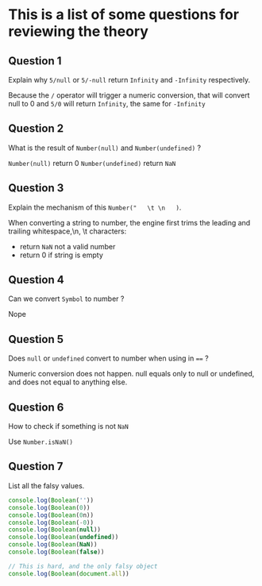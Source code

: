 # This is a list of some questions for reviewing the theory 

## Question 1
Explain why `5/null` or `5/-null` return `Infinity` and `-Infinity` respectively.

Because the `/` operator will trigger a numeric conversion, that will convert null to 0 and `5/0` will return `Infinity`, the same for `-Infinity`

## Question 2
What is the result of `Number(null)` and `Number(undefined)` ?

`Number(null)` return 0
`Number(undefined)` return `NaN`

## Question 3
Explain the mechanism of this `Number("   \t \n   )`.

When converting a string to number, the engine first trims the leading and trailing whitespace,\n, \t characters:
- return `NaN` not a valid number
- return 0 if string is empty

## Question 4
Can we convert `Symbol` to number ?

Nope


## Question 5
Does `null` or `undefined` convert to number when using in `==` ?

Numeric conversion does not happen. null equals only to null or undefined, and does not equal to anything else.

## Question 6
How to check if something is not `NaN`

Use `Number.isNaN()`

## Question 7
List all the falsy values.

```javascript
console.log(Boolean(''))
console.log(Boolean(0))
console.log(Boolean(0n))
console.log(Boolean(-0))
console.log(Boolean(null))
console.log(Boolean(undefined))
console.log(Boolean(NaN))
console.log(Boolean(false))

// This is hard, and the only falsy object
console.log(Boolean(document.all))

```
